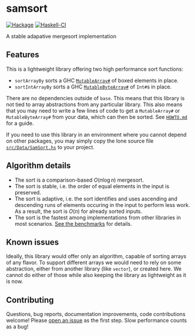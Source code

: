 # samsort

[![Hackage](https://img.shields.io/hackage/v/samsort?logo=haskell&color=blue)](https://hackage.haskell.org/package/samsort)
[![Haskell-CI](https://github.com/meooow25/samsort/actions/workflows/haskell-ci.yml/badge.svg)](https://github.com/meooow25/samsort/actions/workflows/haskell-ci.yml)

A stable adapative mergesort implementation

## Features

This is a lightweight library offering two high performance sort functions:

* `sortArrayBy` sorts a GHC [`MutableArray#`](https://hackage.haskell.org/package/base-4.19.0.0/docs/GHC-Exts.html#t:MutableArray-35-)
  of boxed elements in place.
* `sortIntArrayBy` sorts a GHC [`MutableByteArray#`](https://hackage.haskell.org/package/base-4.19.0.0/docs/GHC-Exts.html#t:MutableByteArray-35-)
  of `Int#`s in place.

There are no dependencies outside of `base`. This means that this library is
not tied to array abstractions from any particular library. This also means
that you may need to write a few lines of code to get a `MutableArray#` or
`MutableByteArray#` from your data, which can then be sorted. See
[`HOWTO.md`](https://github.com/meooow25/samsort/blob/master/HOWTO.md)
for a guide.

If you need to use this library in an environment where you cannot depend on
other packages, you may simply copy the lone source file
[`src/Data/SamSort.hs`](https://github.com/meooow25/samsort/blob/master/src/Data/SamSort.hs)
to your project.

## Algorithm details

* The sort is a comparison-based $O(n \log n)$ mergesort.
* The sort is stable, i.e. the order of equal elements in the input is
  preserved.
* The sort is adaptive, i.e. the sort identifies and uses ascending and
  descending runs of elements occuring in the input to perform less work. As a
  result, the sort is $O(n)$ for already sorted inputs.
* The sort is the fastest among implementations from other libraries in most
  scenarios. [See the benchmarks](https://github.com/meooow25/samsort/tree/master/compare)
  for details.

## Known issues

Ideally, this library would offer only an algorithm, capable of sorting arrays
of any flavor. To support different arrays we would need to rely on some
abstraction, either from another library (like `vector`), or created here. We
cannot do either of those while also keeping the library as lightweight as it
is now.

## Contributing

Questions, bug reports, documentation improvements, code contributions welcome!
Please [open an issue](https://github.com/meooow25/samsort/issues) as the first
step. Slow performance counts as a bug!

